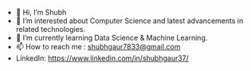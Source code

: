 - 👋 Hi, I’m Shubh
- 👀 I’m interested about Computer Science and latest advancements in related technologies.
- 🌱 I’m currently learning Data Science & Machine Learning.
- 📫 How to reach me : shubhgaur7833@gmail.com
- LinkedIn: https://www.linkedin.com/in/shubhgaur37/

<!---
shubhgaur37/shubhgaur37 is a ✨ special ✨ repository because its `README.md` (this file) appears on your GitHub profile.
You can click the Preview link to take a look at your changes.
--->
